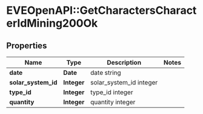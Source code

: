 # EVEOpenAPI::GetCharactersCharacterIdMining200Ok

## Properties
Name | Type | Description | Notes
------------ | ------------- | ------------- | -------------
**date** | **Date** | date string | 
**solar_system_id** | **Integer** | solar_system_id integer | 
**type_id** | **Integer** | type_id integer | 
**quantity** | **Integer** | quantity integer | 


